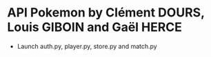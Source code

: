 # API Pokemon by Clément DOURS, Louis GIBOIN and Gaël HERCE

- Launch auth.py, player.py, store.py and match.py
